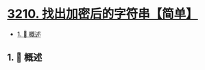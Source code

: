 # [3210. 找出加密后的字符串【简单】](https://github.com/Tdahuyou/TNotes.leetcode/tree/main/notes/3210.%20%E6%89%BE%E5%87%BA%E5%8A%A0%E5%AF%86%E5%90%8E%E7%9A%84%E5%AD%97%E7%AC%A6%E4%B8%B2%E3%80%90%E7%AE%80%E5%8D%95%E3%80%91)

<!-- region:toc -->

- [1. 📝 概述](#1--概述)

<!-- endregion:toc -->

## 1. 📝 概述
